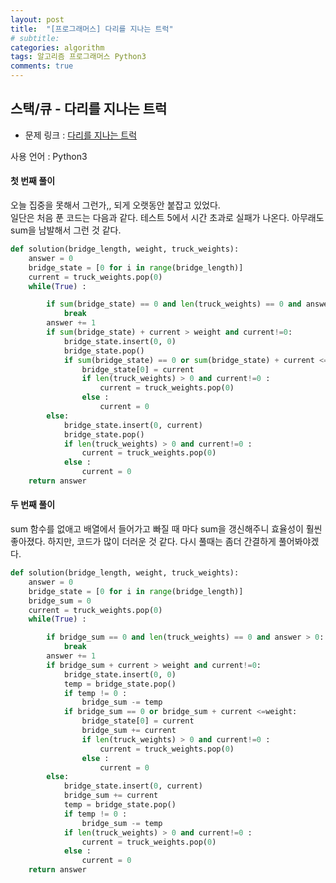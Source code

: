 ```yaml
---
layout: post
title:  "[프로그래머스] 다리를 지나는 트럭"
# subtitle: 
categories: algorithm
tags: 알고리즘 프로그래머스 Python3
comments: true
---
```


## 스택/큐 - 다리를 지나는 트럭

* 문제 링크 : [다리를 지나는 트럭](https://programmers.co.kr/learn/courses/30/lessons/42583?language=python3#)

사용 언어 : Python3

#### 첫 번째 풀이

오늘 집중을 못해서 그런가,, 되게 오랫동안 붙잡고 있었다.  
일단은 처음 푼 코드는 다음과 같다. 테스트 5에서 시간 초과로 실패가 나온다. 아무래도 sum을 남발해서 그런 것 같다.

```python
def solution(bridge_length, weight, truck_weights):
    answer = 0
    bridge_state = [0 for i in range(bridge_length)]
    current = truck_weights.pop(0)
    while(True) :

        if sum(bridge_state) == 0 and len(truck_weights) == 0 and answer > 0:
            break
        answer += 1
        if sum(bridge_state) + current > weight and current!=0:
            bridge_state.insert(0, 0)
            bridge_state.pop()
            if sum(bridge_state) == 0 or sum(bridge_state) + current <=weight:
                bridge_state[0] = current
                if len(truck_weights) > 0 and current!=0 :
                    current = truck_weights.pop(0)
                else :
                    current = 0
        else:
            bridge_state.insert(0, current)
            bridge_state.pop()
            if len(truck_weights) > 0 and current!=0 :
                current = truck_weights.pop(0)
            else :
                current = 0
    return answer
```

#### 두 번째 풀이

sum 함수를 없애고 배열에서 들어가고 빠질 때 마다 sum을 갱신해주니 효율성이 훨씬 좋아졌다. 하지만, 코드가 많이 더러운 것 같다. 다시 풀때는 좀더 간결하게 풀어봐야겠다.

```python
def solution(bridge_length, weight, truck_weights):
    answer = 0
    bridge_state = [0 for i in range(bridge_length)]
    bridge_sum = 0
    current = truck_weights.pop(0)
    while(True) :

        if bridge_sum == 0 and len(truck_weights) == 0 and answer > 0:
            break
        answer += 1
        if bridge_sum + current > weight and current!=0:
            bridge_state.insert(0, 0)
            temp = bridge_state.pop()
            if temp != 0 :
                bridge_sum -= temp
            if bridge_sum == 0 or bridge_sum + current <=weight:
                bridge_state[0] = current
                bridge_sum += current
                if len(truck_weights) > 0 and current!=0 :
                    current = truck_weights.pop(0)
                else :
                    current = 0
        else:
            bridge_state.insert(0, current)
            bridge_sum += current
            temp = bridge_state.pop()
            if temp != 0 :
                bridge_sum -= temp
            if len(truck_weights) > 0 and current!=0 :
                current = truck_weights.pop(0)
            else :
                current = 0
    return answer
```